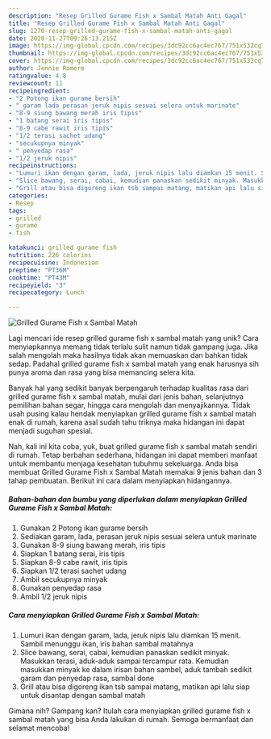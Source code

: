 ```yaml
---
description: "Resep Grilled Gurame Fish x Sambal Matah Anti Gagal"
title: "Resep Grilled Gurame Fish x Sambal Matah Anti Gagal"
slug: 1270-resep-grilled-gurame-fish-x-sambal-matah-anti-gagal
date: 2020-11-27T09:26:13.215Z
image: https://img-global.cpcdn.com/recipes/3dc92cc6ac4ec767/751x532cq70/grilled-gurame-fish-x-sambal-matah-foto-resep-utama.jpg
thumbnail: https://img-global.cpcdn.com/recipes/3dc92cc6ac4ec767/751x532cq70/grilled-gurame-fish-x-sambal-matah-foto-resep-utama.jpg
cover: https://img-global.cpcdn.com/recipes/3dc92cc6ac4ec767/751x532cq70/grilled-gurame-fish-x-sambal-matah-foto-resep-utama.jpg
author: Jennie Romero
ratingvalue: 4.8
reviewcount: 11
recipeingredient:
- "2 Potong ikan gurame bersih"
- " garam lada perasan jeruk nipis sesuai selera untuk marinate"
- "8-9 siung bawang merah iris tipis"
- "1 batang serai iris tipis"
- "8-9 cabe rawit iris tipis"
- "1/2 terasi sachet udang"
- "secukupnya minyak"
- " penyedap rasa"
- "1/2 jeruk nipis"
recipeinstructions:
- "Lumuri ikan dengan garam, lada, jeruk nipis lalu diamkan 15 menit. Sambil menunggu ikan, iris bahan sambal matahnya"
- "Slice bawang, serai, cabai, kemudian panaskan sedikit minyak. Masukkan terasi, aduk-aduk sampai tercampur rata. Kemudian masukkan minyak ke dalam irisan bahan sambel, aduk tambah sedikit garam dan penyedap rasa, sambal done"
- "Grill atau bisa digoreng ikan tsb sampai matang, matikan api lalu siap untuk disantap dengan sambal matah"
categories:
- Resep
tags:
- grilled
- gurame
- fish

katakunci: grilled gurame fish 
nutrition: 226 calories
recipecuisine: Indonesian
preptime: "PT36M"
cooktime: "PT43M"
recipeyield: "3"
recipecategory: Lunch

---
```



![Grilled Gurame Fish x Sambal Matah](https://img-global.cpcdn.com/recipes/3dc92cc6ac4ec767/751x532cq70/grilled-gurame-fish-x-sambal-matah-foto-resep-utama.jpg)

Lagi mencari ide resep grilled gurame fish x sambal matah yang unik? Cara menyiapkannya memang tidak terlalu sulit namun tidak gampang juga. Jika salah mengolah maka hasilnya tidak akan memuaskan dan bahkan tidak sedap. Padahal grilled gurame fish x sambal matah yang enak harusnya sih punya aroma dan rasa yang bisa memancing selera kita.

Banyak hal yang sedikit banyak berpengaruh terhadap kualitas rasa dari grilled gurame fish x sambal matah, mulai dari jenis bahan, selanjutnya pemilihan bahan segar, hingga cara mengolah dan menyajikannya. Tidak usah pusing kalau hendak menyiapkan grilled gurame fish x sambal matah enak di rumah, karena asal sudah tahu triknya maka hidangan ini dapat menjadi suguhan spesial.




Nah, kali ini kita coba, yuk, buat grilled gurame fish x sambal matah sendiri di rumah. Tetap berbahan sederhana, hidangan ini dapat memberi manfaat untuk membantu menjaga kesehatan tubuhmu sekeluarga. Anda bisa membuat Grilled Gurame Fish x Sambal Matah memakai 9 jenis bahan dan 3 tahap pembuatan. Berikut ini cara dalam menyiapkan hidangannya.

<!--inarticleads1-->

##### Bahan-bahan dan bumbu yang diperlukan dalam menyiapkan Grilled Gurame Fish x Sambal Matah:

1. Gunakan 2 Potong ikan gurame bersih
1. Sediakan  garam, lada, perasan jeruk nipis sesuai selera untuk marinate
1. Gunakan 8-9 siung bawang merah, iris tipis
1. Siapkan 1 batang serai, iris tipis
1. Siapkan 8-9 cabe rawit, iris tipis
1. Siapkan 1/2 terasi sachet udang
1. Ambil secukupnya minyak
1. Gunakan  penyedap rasa
1. Ambil 1/2 jeruk nipis




<!--inarticleads2-->

##### Cara menyiapkan Grilled Gurame Fish x Sambal Matah:

1. Lumuri ikan dengan garam, lada, jeruk nipis lalu diamkan 15 menit. Sambil menunggu ikan, iris bahan sambal matahnya
1. Slice bawang, serai, cabai, kemudian panaskan sedikit minyak. Masukkan terasi, aduk-aduk sampai tercampur rata. Kemudian masukkan minyak ke dalam irisan bahan sambel, aduk tambah sedikit garam dan penyedap rasa, sambal done
1. Grill atau bisa digoreng ikan tsb sampai matang, matikan api lalu siap untuk disantap dengan sambal matah




Gimana nih? Gampang kan? Itulah cara menyiapkan grilled gurame fish x sambal matah yang bisa Anda lakukan di rumah. Semoga bermanfaat dan selamat mencoba!
